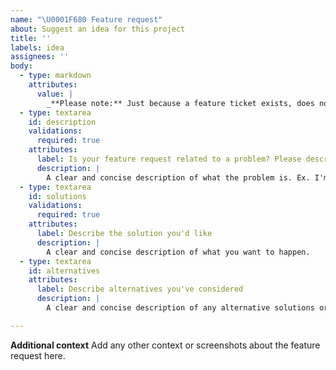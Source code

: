 ```yaml
---
name: "\U0001F680 Feature request"
about: Suggest an idea for this project
title: ''
labels: idea
assignees: ''
body:
  - type: markdown
    attributes:
      value: |
        _**Please note:** Just because a feature ticket exists, does not mean that we will or can build the feature. A feature may also require research before work on it can even start._
  - type: textarea
    id: description
    validations:
      required: true
    attributes:
      label: Is your feature request related to a problem? Please describe.
      description: |
        A clear and concise description of what the problem is. Ex. I'm always frustrated when [...]
  - type: textarea
    id: solutions
    validations:
      required: true
    attributes:
      label: Describe the solution you'd like
      description: |
        A clear and concise description of what you want to happen.
  - type: textarea
    id: alternatives
    attributes:
      label: Describe alternatives you've considered
      description: |
        A clear and concise description of any alternative solutions or features you've considered.

---
```



**Additional context**
Add any other context or screenshots about the feature request here.
